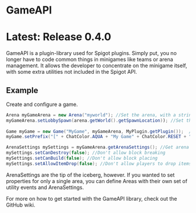 # GameAPI

# Latest: Release 0.4.0

GameAPI is a plugin-library used for Spigot plugins. 
Simply put, you no longer have to code common things in minigames like teams 
or arena management. It allows the developer to concentrate on the 
minigame itself, with some extra utilities not included in the Spigot API.

## Example
Create and configure a game.
```Java
Arena myGameArena = new Arena("myworld"); //Set the arena, with a string parameter for the world name
myGameArena.setLobbySpawn(arena.getWorld().getSpawnLocation)); //Set the lobby spawn, for pre-game waiting.
	
Game myGame = new Game("MyGame", myGameArena, MyPlugin.getPlugin());  //Create the game object
myGame.setPrefix("[" + ChatColor.AQUA + "My Game" + ChatColor.RESET + "]"); //Set the prefix used in messages

ArenaSettings mySettings = myGameArena.getArenaSettings(); //Get arena settings
mySettings.setCanDestroy(false); //Don't allow block breaking
mySettings.setCanBuild(false); //Don't allow block placing
mySettings.setAllowItemDrop(false); //Don't allow players to drop items
```

ArenaSettings are the tip of the iceberg, however. 
If you wanted to set properties for only a single area, you can define Areas with their own 
set of utility events and ArenaSettings.

For more on how to get started with the GameAPI library, check out the GitHub wiki.
